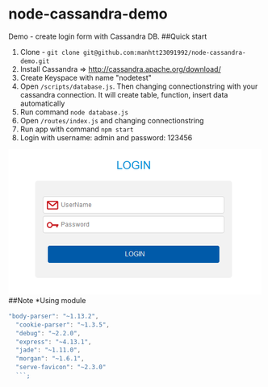 # node-cassandra-demo
Demo - create login form with Cassandra DB.
##Quick start
1. Clone - `git clone git@github.com:manhtt23091992/node-cassandra-demo.git`
1. Install Cassandra => http://cassandra.apache.org/download/
2. Create Keyspace with name "nodetest"
3. Open `/scripts/database.js`. Then changing connectionstring with your cassandra connection. It will create table, function, insert data automatically
4. Run command `node database.js`
5. Open `/routes/index.js` and changing connectionstring
6. Run app with command `npm start`
7. Login with username: admin and password: 123456

![main](https://raw.githubusercontent.com/manhtt23091992/node-postgresql-demo/master/public/admin/images/login.PNG)
##Note
*Using module
  ```javascript
  "body-parser": "~1.13.2",
    "cookie-parser": "~1.3.5",
    "debug": "~2.2.0",
    "express": "~4.13.1",
    "jade": "~1.11.0",
    "morgan": "~1.6.1",
    "serve-favicon": "~2.3.0"
    ```;
  
